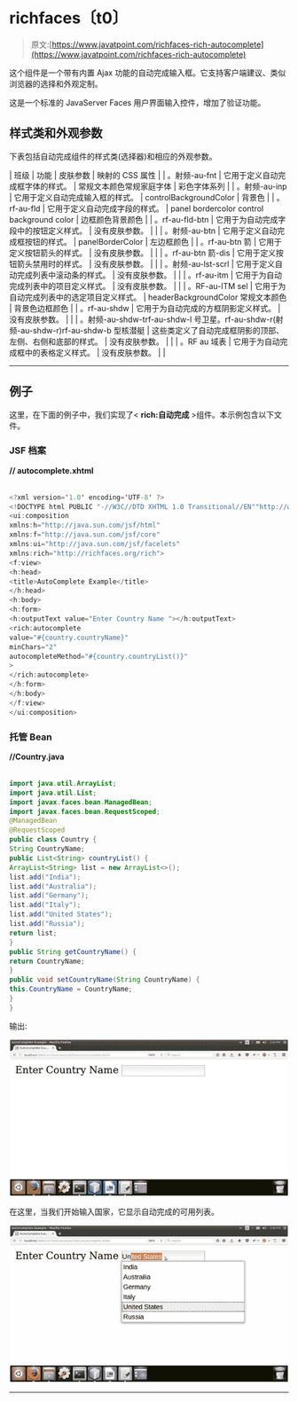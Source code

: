 # richfaces〔t0〕

> 原文:[https://www.javatpoint.com/richfaces-rich-autocomplete](https://www.javatpoint.com/richfaces-rich-autocomplete)

这个组件是一个带有内置 Ajax 功能的自动完成输入框。它支持客户端建议、类似浏览器的选择和外观定制。

这是一个标准的 JavaServer Faces 用户界面输入控件，增加了验证功能。

## 样式类和外观参数

下表包括自动完成组件的样式类(选择器)和相应的外观参数。

| 班级 | 功能 | 皮肤参数 | 映射的 CSS 属性 |
| 。射频-au-fnt | 它用于定义自动完成框字体的样式。 | 常规文本颜色常规家庭字体 | 彩色字体系列 |
| 。射频-au-inp | 它用于定义自动完成输入框的样式。 | controlBackgroundColor | 背景色 |
| 。rf-au-fld | 它用于定义自动完成字段的样式。 | panel bordercolor control background color | 边框颜色背景颜色 |
| 。rf-au-fld-btn | 它用于为自动完成字段中的按钮定义样式。 | 没有皮肤参数。 |  |
| 。射频-au-btn | 它用于定义自动完成框按钮的样式。 | panelBorderColor | 左边框颜色 |
| 。rf-au-btn 箭 | 它用于定义按钮箭头的样式。 | 没有皮肤参数。 |  |
| 。rf-au-btn 箭-dis | 它用于定义按钮箭头禁用时的样式。 | 没有皮肤参数。 |  |
| 。射频-au-lst-scrl | 它用于定义自动完成列表中滚动条的样式。 | 没有皮肤参数。 |  |
| 。rf-au-itm | 它用于为自动完成列表中的项目定义样式。 | 没有皮肤参数。 |  |
| 。RF-au-ITM sel | 它用于为自动完成列表中的选定项目定义样式。 | headerBackgroundColor 常规文本颜色 | 背景色边框颜色 |
| 。rf-au-shdw | 它用于为自动完成的方框阴影定义样式。 | 没有皮肤参数。 |  |
| 。射频-au-shdw-trf-au-shdw-l 号卫星。rf-au-shdw-r(射频-au-shdw-r)rf-au-shdw-b 型核潜艇 | 这些类定义了自动完成框阴影的顶部、左侧、右侧和底部的样式。 | 没有皮肤参数。 |  |
| 。RF au 域表 | 它用于为自动完成框中的表格定义样式。 | 没有皮肤参数。 |  |

* * *

## 例子

这里，在下面的例子中，我们实现了< **rich:自动完成** >组件。本示例包含以下文件。

### JSF 档案

**// autocomplete.xhtml**

```java

<?xml version='1.0' encoding='UTF-8' ?>
<!DOCTYPE html PUBLIC "-//W3C//DTD XHTML 1.0 Transitional//EN""http://www.w3.org/TR/xhtml1/DTD/xhtml1-transitional.dtd">
<ui:composition 
xmlns:h="http://java.sun.com/jsf/html"
xmlns:f="http://java.sun.com/jsf/core"
xmlns:ui="http://java.sun.com/jsf/facelets"
xmlns:rich="http://richfaces.org/rich">
<f:view>
<h:head>
<title>AutoComplete Example</title>
</h:head>
<h:body>
<h:form>
<h:outputText value="Enter Country Name "></h:outputText>
<rich:autocomplete
value="#{country.countryName}"
minChars="2"
autocompleteMethod="#{country.countryList()}"
>
</rich:autocomplete>
</h:form>
</h:body>
</f:view>
</ui:composition>

```

### 托管 Bean

**//Country.java**

```java

import java.util.ArrayList;
import java.util.List;
import javax.faces.bean.ManagedBean;
import javax.faces.bean.RequestScoped;
@ManagedBean
@RequestScoped
public class Country {
String CountryName;
public List<String> countryList() {
ArrayList<String> list = new ArrayList<>();
list.add("India");
list.add("Australia");
list.add("Germany");
list.add("Italy");
list.add("United States");
list.add("Russia");
return list;
}
public String getCountryName() {
return CountryName;
}
public void setCountryName(String CountryName) {
this.CountryName = CountryName;
}
}

```

输出:

![RichFaces Rich autocomplete 1](img/33563980a2778d2949a09dfbab9de885.png)

在这里，当我们开始输入国家，它显示自动完成的可用列表。

![RichFaces Rich autocomplete 2](img/324d2dc9fbd03404e135a4903fd39977.png)

* * *